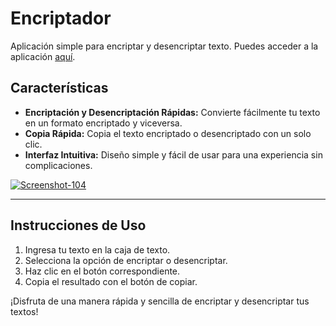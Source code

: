 # Encriptador

Aplicación simple para encriptar y desencriptar texto. Puedes acceder a la aplicación [aquí](https://manudevz.github.io/encriptador/).

## Características

- **Encriptación y Desencriptación Rápidas:** Convierte fácilmente tu texto en un formato encriptado y viceversa.
- **Copia Rápida:** Copia el texto encriptado o desencriptado con un solo clic.
- **Interfaz Intuitiva:** Diseño simple y fácil de usar para una experiencia sin complicaciones.

<a target="_blank" href="https://manudevz.github.io/encriptador/"><img src="https://i.ibb.co/PZLcYrm/Screenshot-104.png" alt="Screenshot-104" border="0"></a>


---

## Instrucciones de Uso

1. Ingresa tu texto en la caja de texto.
2. Selecciona la opción de encriptar o desencriptar.
3. Haz clic en el botón correspondiente.
4. Copia el resultado con el botón de copiar.

¡Disfruta de una manera rápida y sencilla de encriptar y desencriptar tus textos!
